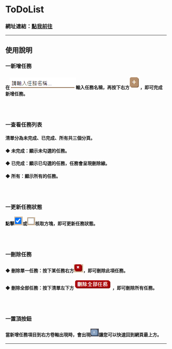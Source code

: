# ToDoList

### 網址連結：[點我前往](https://cyut107.github.io/)

<hr>

## 使用說明
### 一新增任務
#### 在!["請輸入任務名稱..."輸入框](https://github.com/Yilongasus/ToDoList/blob/master/instruction/textInput.PNG)輸入任務名稱，再按下右方![+咖啡色按鈕](https://github.com/Yilongasus/ToDoList/blob/master/instruction/add.PNG)，即可完成新增任務。<br><br><br><br>    
### 一查看任務列表 
#### 清單分為未完成、已完成、所有共三個分頁。
#### ◆ 未完成：顯示未勾選的任務。
#### ◆ 已完成：顯示已勾選的任務，任務會呈現刪除線。
#### ◆ 所有：顯示所有的任務。<br><br><br><br>    
### 一更新任務狀態
#### 點擊![勾選](https://github.com/Yilongasus/ToDoList/blob/master/instruction/yes.PNG)或![取消勾選](https://github.com/Yilongasus/ToDoList/blob/master/instruction/no.PNG)核取方塊，即可更新任務狀態。<br><br><br><br>   
### 一刪除任務
#### ◆ 刪除單一任務：按下某任務右方![X紅色按鈕](https://github.com/Yilongasus/ToDoList/blob/master/instruction/delete.PNG)，即可刪除此項任務。
#### ◆ 刪除全部任務：按下清單左下方!["刪除全部任務"紅色按鈕](https://github.com/Yilongasus/ToDoList/blob/master/instruction/deleteAll.PNG)，即可刪除所有任務。<br><br><br><br>
### 一置頂按鈕
#### 當新增任務項目到右方卷軸出現時，會出現![置頂按鈕](https://github.com/Yilongasus/ToDoList/blob/master/instruction/top.PNG)讓您可以快速回到網頁最上方。

<hr>
